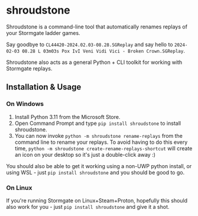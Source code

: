 # shroudstone

Shroudstone is a command-line tool that automatically renames replays of
your Stormgate ladder games.

Say goodbye to `CL44420-2024.02.03-08.28.SGReplay` and say hello to `2024-02-03
08.28 L 03m03s Pox IvI Veni Vidi Vici - Broken Crown.SGReplay`.

Shroudstone also acts as a general Python + CLI toolkit for working with
Stormgate replays.

## Installation & Usage

### On Windows

1. Install Python 3.11 from the Microsoft Store.
2. Open Command Prompt and type `pip install shroudstone` to install shroudstone.
3. You can now invoke `python -m shroudstone rename-replays` from the command
   line to rename your replays. To avoid having to do this every time, `python
   -m shroudstone create-rename-replays-shortcut` will create an icon on your
   desktop so it's just a double-click away :)

You should also be able to get it working using a non-UWP python install, or
using WSL - just `pip install shroudstone` and you should be good to go.

### On Linux

If you're running Stormgate on Linux+Steam+Proton, hopefully this should also
work for you - just `pip install shroudstone` and give it a shot.
